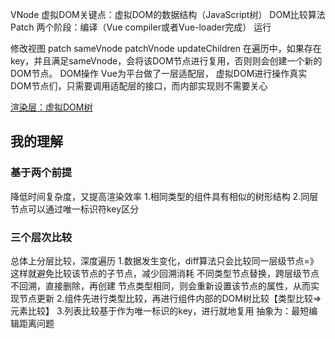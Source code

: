 VNode
虚拟DOM关键点：虚拟DOM的数据结构（JavaScript树） DOM比较算法 Patch
       两个阶段：编译（Vue compiler或者Vue-loader完成） 运行


修改视图
patch
sameVnode
patchVnode
updateChildren
  在遍历中，如果存在key，并且满足sameVnode，会将该DOM节点进行复用，否则则会创建一个新的DOM节点。
DOM操作
  Vue为平台做了一层适配层，
  虚拟DOM进行操作真实DOM节点们，只需要调用适配层的接口，而内部实现则不需要关心


[渲染层：虚拟DOM树](https://etianqq.gitbooks.io/vue2/content/virtualdom.html)





## 我的理解 ##
### 基于两个前提 ###
降低时间复杂度，又提高渲染效率
1.相同类型的组件具有相似的树形结构
2.同层节点可以通过唯一标识符key区分

### 三个层次比较 ###
总体上分层比较，深度遍历
1.数据发生变化，diff算法只会比较同一层级节点=》这样就避免比较该节点的子节点，减少回溯消耗
  不同类型节点替换，跨层级节点不回溯，直接删除，再创建
  节点类型相同，则会重新设置该节点的属性，从而实现节点更新
2.组件先进行类型比较，再进行组件内部的DOM树比较【类型比较=>元素比较】
3.列表比较基于作为唯一标识的key，进行就地复用
  抽象为：最短编辑距离问题




